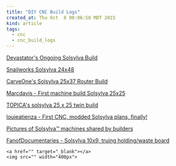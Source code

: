 ```yaml
---
title: "DIY CNC Build Logs"
created_at: Thu Oct  8 00:06:58 MDT 2015
kind: article
tags:
  - cnc
  - cnc_build_logs
---
```


<a href="http://www.cnczone.com/forums/cnc-wood-router-project-log/168244-forum.html" target="_blank">Devastator's Ongoing Solsylva Build</a>

<a href="http://www.liming.org/cnc/" target="_blank">Snailworks Solsylva 24x48</a>

<a href="http://www.cnczone.com/forums/showthread.php?43894-CarveOne%27s%20Solsylva%2025x37%20Router%20Build" target="_blank">CarveOne's Solsylva 25x37 Router Build</a>


<a href="http://www.cnczone.com/forums/cnc-wood-router-project-log/174946-software.html" target="_blank">Marcdavis - First machine build Solsylva 25x25</a>

<a href="http://www.cnczone.com/forums/cnc-wood-router-project-log/162668-cnc.html" target="_blank">TOPICA's solsylva 25 x 25 twin build</a>

<a href="http://www.cnczone.com/forums/diy-cnc-router-table-machines/104544-cnc.html" target="_blank">louieatienza - First CNC, modded Solsylva plans, finally!</a>

<a href="http://solsylva.com/cnc/gallery.shtml" target="_blank">Pictures of Solsylva™ machines shared by builders</a>
 

<a href="https://www.youtube.com/watch?v=QRK1DfmO25A" target="_blank">FanofDocumentaries - Solsylva 10x9, truing holding/waste board</a>




~~~~~~~~~~~~~
<a href="" target="_blank"></a>
<img src="" width="400px">
~~~~~~~~~~~~~

